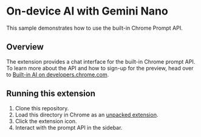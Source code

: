 # On-device AI with Gemini Nano

This sample demonstrates how to use the built-in Chrome Prompt API.

## Overview

The extension provides a chat interface for the built-in Chrome prompt API. To learn more about the API and how to sign-up for the preview, head over to [Built-in AI on developers.chrome.com](https://developer.chrome.com/docs/ai/built-in).

## Running this extension

1. Clone this repository.
2. Load this directory in Chrome as an [unpacked extension](https://developer.chrome.com/docs/extensions/mv3/getstarted/development-basics/#load-unpacked).
3. Click the extension icon.
4. Interact with the prompt API in the sidebar.
